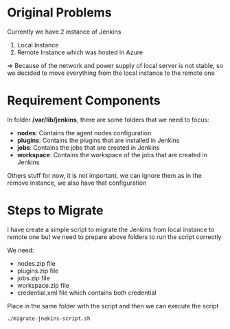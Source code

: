 # Original Problems 
Currently we have 2 instance of Jenkins 
1. Local Instance
2. Remote Instance which was hosted in Azure 

=> Because of the network and power supply of local server is not stable, so we decided to move everything from the local instance to the remote one 

# Requirement Components 
In folder **/var/lib/jenkins**, there are some folders that we need to focus:
- **nodes**: Contains the agent nodes configuration
- **plugins**: Contains the plugins that are installed in Jenkins
- **jobs**: Contains the jobs that are created in Jenkins
- **workspace**: Contains the workspace of the jobs that are created in Jenkins

Others stuff for now, it is not important, we can ignore them as in the remove instance, we also have that configuration 

# Steps to Migrate 
I have create a simple script to migrate the Jenkins from local instance to remote one but we need to prepare above folders to run the script correctly 

We need: 
- nodes.zip file 
- plugins.zip file
- jobs.zip file
- workspace.zip file
- credential.xml file which contains both credential 

Place in the same folder with the script and then we can execute the script

``` ./migrate-jnekins-script.sh ``` 

 
